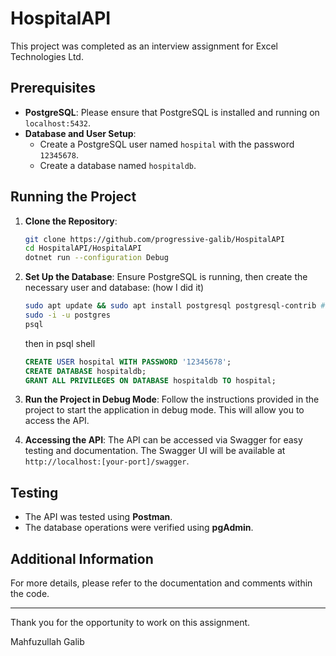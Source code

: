 # HospitalAPI

This project was completed as an interview assignment for Excel Technologies Ltd.

## Prerequisites

- **PostgreSQL**: Please ensure that PostgreSQL is installed and running on `localhost:5432`.
- **Database and User Setup**:
  - Create a PostgreSQL user named `hospital` with the password `12345678`.
  - Create a database named `hospitaldb`.

## Running the Project

1. **Clone the Repository**:
   ```bash
   git clone https://github.com/progressive-galib/HospitalAPI
   cd HospitalAPI/HospitalAPI
   dotnet run --configuration Debug

   ```

2. **Set Up the Database**:
   Ensure PostgreSQL is running, then create the necessary user and database:
   (how I did it)
      ```bash
   sudo apt update && sudo apt install postgresql postgresql-contrib #if you dont have postgres installed.
   sudo -i -u postgres
   psql
   ```
   then in psql shell
    
   ```sql
   CREATE USER hospital WITH PASSWORD '12345678';
   CREATE DATABASE hospitaldb;
   GRANT ALL PRIVILEGES ON DATABASE hospitaldb TO hospital;
   ```

3. **Run the Project in Debug Mode**:
   Follow the instructions provided in the project to start the application in debug mode. This will allow you to access the API.

4. **Accessing the API**:
   The API can be accessed via Swagger for easy testing and documentation. The Swagger UI will be available at `http://localhost:[your-port]/swagger`.

## Testing

- The API was tested using **Postman**.
- The database operations were verified using **pgAdmin**.

## Additional Information

For more details, please refer to the documentation and comments within the code.

---

Thank you for the opportunity to work on this assignment.

Mahfuzullah Galib
```
